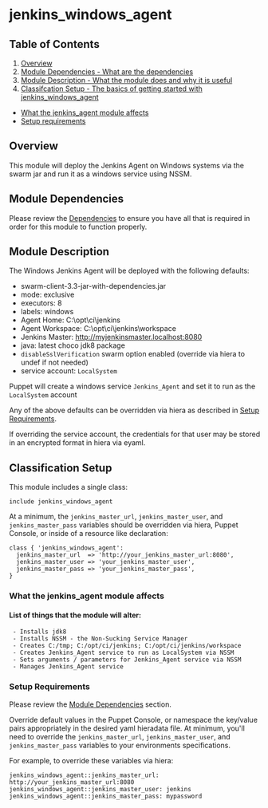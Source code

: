 # jenkins_windows_agent

## Table of Contents

1. [Overview](#overview)
2. [Module Dependencies - What are the dependencies](#module-dependencies)
3. [Module Description - What the module does and why it is useful](#module-description)
4. [Classifcation Setup - The basics of getting started with jenkins_windows_agent](#classification-setup)

  - [What the jenkins_agent module affects](#what-the-jenkins_agent-module-affects)
  - [Setup requirements](#setup-requirements)

## Overview

This module will deploy the Jenkins Agent on Windows systems via the swarm jar and run it as a windows service using NSSM.

## Module Dependencies

Please review the [Dependencies](https://forge.puppet.com/ktreese/jenkins_windows_agent/dependencies) to ensure you have all that is required in order for this module to function properly.

## Module Description

The Windows Jenkins Agent will be deployed with the following defaults:

- swarm-client-3.3-jar-with-dependencies.jar
- mode: exclusive
- executors: 8
- labels: windows
- Agent Home: C:\opt\ci\jenkins
- Agent Workspace: C:\opt\ci\jenkins\workspace
- Jenkins Master: <http://myjenkinsmaster.localhost:8080>
- java: latest choco jdk8 package
- `disableSslVerification` swarm option enabled (override via hiera to undef if not needed)
- service account: `LocalSystem`

Puppet will create a windows service `Jenkins_Agent` and set it to run as the `LocalSystem` account

Any of the above defaults can be overridden via hiera as described in [Setup Requirements](#setup-requirements).

If overriding the service account, the credentials for that user may be stored in an encrypted format in hiera via eyaml.

## Classification Setup

This module includes a single class:

`include jenkins_windows_agent`

At a minimum, the `jenkins_master_url`, `jenkins_master_user`, and `jenkins_master_pass` variables should be overridden via hiera, Puppet Console, or inside of a resource like declaration:

```
class { 'jenkins_windows_agent':
  jenkins_master_url  => 'http://your_jenkins_master_url:8080',
  jenkins_master_user => 'your_jenkins_master_user',
  jenkins_master_pass => 'your_jenkins_master_pass',
}
```

### What the jenkins_agent module affects

#### List of things that the module will alter:

```
 - Installs jdk8
 - Installs NSSM - the Non-Sucking Service Manager
 - Creates C:/tmp; C:/opt/ci/jenkins; C:/opt/ci/jenkins/workspace
 - Creates Jenkins_Agent service to run as LocalSystem via NSSM
 - Sets arguments / parameters for Jenkins_Agent service via NSSM
 - Manages Jenkins_Agent service
```

### Setup Requirements

Please review the [Module Dependencies](#module-dependencies) section.

Override default values in the Puppet Console, or namespace the key/value pairs appropriately in the desired yaml hieradata file. At minimum, you'll need to override the `jenkins_master_url`, `jenkins_master_user`, and `jenkins_master_pass` variables to your environments specifications.

For example, to override these variables via hiera:

```
jenkins_windows_agent::jenkins_master_url: http://your_jenkins_master_url:8080
jenkins_windows_agent::jenkins_master_user: jenkins
jenkins_windows_agent::jenkins_master_pass: mypassword
```
